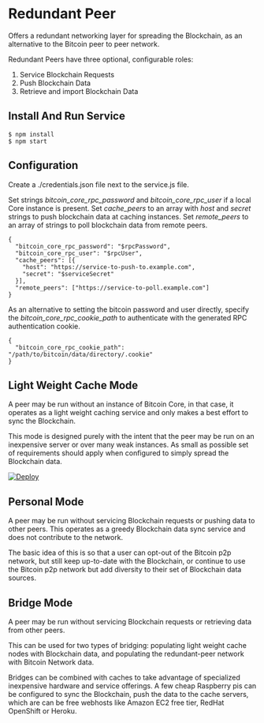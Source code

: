 # Redundant Peer

Offers a redundant networking layer for spreading the Blockchain, as an alternative to the Bitcoin peer to peer network.

Redundant Peers have three optional, configurable roles:

1. Service Blockchain Requests
2. Push Blockchain Data
3. Retrieve and import Blockchain Data

## Install And Run Service

    $ npm install
    $ npm start

## Configuration

Create a ./credentials.json file next to the service.js file.

Set strings *bitcoin_core_rpc_password* and *bitcoin_core_rpc_user* if a local Core instance is present. Set *cache_peers* to an array with *host* and *secret* strings to push blockchain data at caching instances. Set *remote_peers* to an array of strings to poll blockchain data from remote peers.

    {
      "bitcoin_core_rpc_password": "$rpcPassword",
      "bitcoin_core_rpc_user": "$rpcUser",
      "cache_peers": [{
        "host": "https://service-to-push-to.example.com",
        "secret": "$serviceSecret"
      }],
      "remote_peers": ["https://service-to-poll.example.com"]
    }

As an alternative to setting the bitcoin password and user directly, specify the *bitcoin_core_rpc_cookie_path* to authenticate with the generated RPC authentication cookie.

    {
      "bitcoin_core_rpc_cookie_path": "/path/to/bitcoin/data/directory/.cookie"
    }

## Light Weight Cache Mode

A peer may be run without an instance of Bitcoin Core, in that case, it operates as a light weight caching service and only makes a best effort to sync the Blockchain.

This mode is designed purely with the intent that the peer may be run on an inexpensive server or over many weak instances. As small as possible set of requirements should apply when configured to simply spread the Blockchain data.

[![Deploy](https://www.herokucdn.com/deploy/button.svg)](https://heroku.com/deploy?template=https://heroku.com/deploy?template=https://github.com/HackerResidency/redundant-peer/)

## Personal Mode

A peer may be run without servicing Blockchain requests or pushing data to other peers. This operates as a greedy Blockchain data sync service and does not contribute to the network.

The basic idea of this is so that a user can opt-out of the Bitcoin p2p network, but still keep up-to-date with the Blockchain, or continue to use the Bitcoin p2p network but add diversity to their set of Blockchain data sources.

## Bridge Mode

A peer may be run without servicing Blockchain requests or retrieving data from other peers.

This can be used for two types of bridging: populating light weight cache nodes with Blockchain data, and populating the redundant-peer network with Bitcoin Network data.

Bridges can be combined with caches to take advantage of specialized inexpensive hardware and service offerings. A few cheap Raspberry pis can be configured to sync the Blockchain, push the data to the cache servers, which are can be free webhosts like Amazon EC2 free tier, RedHat OpenShift or Heroku. 


